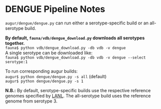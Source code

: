 # DENGUE Pipeline Notes

`augur/dengue/dengue.py` can run either a serotype-specific build or an all-serotype build.  
  
**By default, `fauna/vdb/dengue_download.py` downloads all serotypes together.**  
`fauna$ python vdb/dengue_download.py -db vdb -v dengue`  
A single serotype can be downloaded like:   
`fauna$ python vdb/dengue_download.py -db vdb -v dengue --select serotype:1`
  
To run corresponding augur builds:  
`augur$ python dengue/dengue.py -s all` (default)  
`augur$ python dengue/dengue.py -s 1`  
  
**N.B.:** By default, serotype-specific builds use the respective reference genomes specified by [LANL](https://hfv.lanl.gov/content/sequence/HFV/GenomeMapper/GenomeMapper.html). 
The all-serotype build uses the reference genome from serotype 3.
